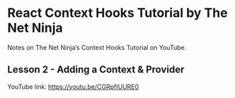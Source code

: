 # React Context Hooks Tutorial by The Net Ninja

Notes on The Net Ninja’s Context Hooks Tutorial on YouTube.

## Lesson 2 - Adding a Context & Provider

YouTube link: https://youtu.be/CGRpfIUURE0